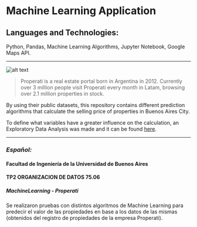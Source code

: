 # Machine Learning Application
## Languages and Technologies: 
Python, Pandas, Machine Learning Algorithms, Jupyter Notebook, Google Maps API.

---
![alt text](https://cdn-images-1.medium.com/max/1600/0*NkrhsmUQ8qWoEclN.png)
>Properati is a real estate portal born in Argentina in 2012. Currently over 3 million people visit Properati every month in Latam, browsing over 2.1 million properties in stock.

By using their public datasets, this repository contains different prediction algorithms that calculate the selling price of properties in Buenos Aires City. 

To define what variables have a greater influence on the calculation, an Exploratory Data Analysis was made and it can be found [here](https://github.com/marcossch/Exploratory-Data-Analysis-Properati/blob/master/README.md).

---
### *Español:* 

#### Facultad de Ingeniería de la Universidad de Buenos Aires
#### TP2 ORGANIZACION DE DATOS 75.06

##### MachineLearning - Properati

Se realizaron pruebas con distintos algoritmos de Machine Learning para predecir el valor de las propiedades en base a los datos de las mismas (obtenidos del registro de propiedades de la empresa Properati).
